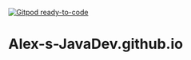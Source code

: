 [![Gitpod ready-to-code](https://img.shields.io/badge/Gitpod-ready--to--code-blue?logo=gitpod)](https://gitpod.io/#https://github.com/Alex-s-JavaDev/Alex-s-JavaDev.github.io)

# Alex-s-JavaDev.github.io
